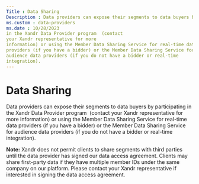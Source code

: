 ```yaml
---
Title : Data Sharing
Description : Data providers can expose their segments to data buyers by participating
ms.custom : data-providers
ms.date : 10/28/2023
in the Xandr Data Provider program  (contact
your Xandr representative for more
information) or using the Member Data Sharing Service for real-time data
providers (if you have a bidder) or the Member Data Sharing Service for
audience data providers (if you do not have a bidder or real-time
integration).
---
```



# Data Sharing



Data providers can expose their segments to data buyers by participating
in the Xandr Data Provider program  (contact
your Xandr representative for more
information) or using the Member Data Sharing Service for real-time data
providers (if you have a bidder) or the Member Data Sharing Service for
audience data providers (if you do not have a bidder or real-time
integration).



<b>Note:</b> Xandr
does not permit clients to share segments with third parties until the
data provider has signed our data access agreement. Clients may share
first-party data if they have multiple member IDs under the same company
on our platform. Please contact your Xandr
representative if interested in signing the data access agreement.






